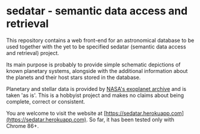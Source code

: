# sedatar - semantic data access and retrieval
This repository contains a web front-end for an astronomical database to be used together with the
yet to be specified sedatar (semantic data access and retrieval) project.

Its main purpose is probably to provide simple schematic depictions of known planetary systems,
alongside with the additional information about the planets and their host stars stored in the
database.

Planetary and stellar data is provided by [NASA's exoplanet
archive](http://exoplanetarchive.ipac.caltech.edu) and is taken 'as is'. This is a hobbyist project
and makes no claims about being complete, correct or consistent.

You are welcome to visit the website at [https://sedatar.herokuapp.com](https://sedatar.herokuapp.com).
So far, it has been tested only with Chrome 86+.
